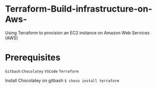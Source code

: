 # Terraform-Build-infrastructure-on-Aws-
Using Terraform to provision an EC2 instance on Amazon Web Services (AWS)

# Prerequisites
```Gitbash``` ```Chocolatey``` ```VSCode``` ```Terraform```

Install Chocolatey on gitbash
 ``` $ choco install terraform ```
